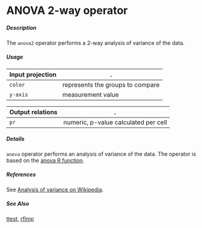# ANOVA 2-way operator

##### Description

The `anova2` operator performs a 2-way analysis of variance of the data.

##### Usage

Input projection|.
---|---
`color` | represents the groups to compare
`y-axis`| measurement value

Output relations|.
---|---
`pr`| numeric, p-value calculated per cell

##### Details

`anova` operator performs an analysis of variance of the data. The operator is based on the [anova R function](https://www.rdocumentation.org/packages/stats/versions/3.6.2/topics/anova).

##### References

See [Analysis of variance on Wikipedia](https://en.wikipedia.org/wiki/Analysis_of_variance).

##### See Also

[ttest](https://github.com/tercen/ttest_operator), [rfImp](https://github.com/tercen/rfImp_operator)